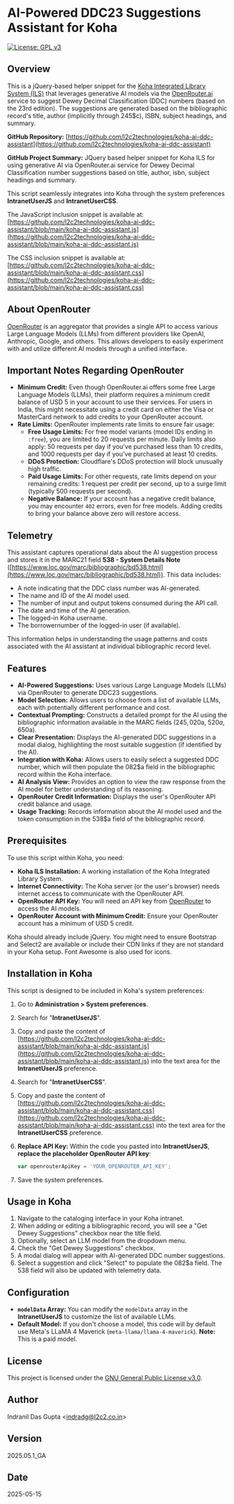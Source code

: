 # AI-Powered DDC23 Suggestions Assistant for Koha

[![License: GPL v3](https://img.shields.io/badge/License-GPLv3-blue.svg)](https://www.gnu.org/licenses/gpl-3.0)

## Overview

This is a jQuery-based helper snippet for the [Koha Integrated Library System (ILS)](https://koha-community.org/) that leverages generative AI models via the [OpenRouter.ai](https://openrouter.ai/) service to suggest Dewey Decimal Classification (DDC) numbers (based on the 23rd edition). The suggestions are generated based on the bibliographic record's title, author (implicitly through 245$c), ISBN, subject headings, and summary.

**GitHub Repository:** [https://github.com/l2c2technologies/koha-ai-ddc-assistant](https://github.com/l2c2technologies/koha-ai-ddc-assistant)

**GitHub Project Summary:** JQuery based helper snippet for Koha ILS for using generative AI via OpenRouter.ai service for Dewey Decimal Classification number suggestions based on title, author, isbn, subject headings and summary.

This script seamlessly integrates into Koha through the system preferences **IntranetUserJS** and **IntranetUserCSS**.

The JavaScript inclusion snippet is available at: [https://github.com/l2c2technologies/koha-ai-ddc-assistant/blob/main/koha-ai-ddc-assistant.js](https://github.com/l2c2technologies/koha-ai-ddc-assistant/blob/main/koha-ai-ddc-assistant.js)

The CSS inclusion snippet is available at: [https://github.com/l2c2technologies/koha-ai-ddc-assistant/blob/main/koha-ai-ddc-assistant.css](https://github.com/l2c2technologies/koha-ai-ddc-assistant/blob/main/koha-ai-ddc-assistant.css)

## About OpenRouter

[OpenRouter](https://openrouter.ai/) is an aggregator that provides a single API to access various Large Language Models (LLMs) from different providers like OpenAI, Anthropic, Google, and others. This allows developers to easily experiment with and utilize different AI models through a unified interface.

## Important Notes Regarding OpenRouter

* **Minimum Credit:** Even though OpenRouter.ai offers some free Large Language Models (LLMs), their platform requires a minimum credit balance of USD 5 in your account to use their services. For users in India, this might necessitate using a credit card on either the Visa or MasterCard network to add credits to your OpenRouter account.
* **Rate Limits:** OpenRouter implements rate limits to ensure fair usage:
    * **Free Usage Limits:** For free model variants (model IDs ending in `:free`), you are limited to 20 requests per minute. Daily limits also apply: 50 requests per day if you've purchased less than 10 credits, and 1000 requests per day if you've purchased at least 10 credits.
    * **DDoS Protection:** Cloudflare's DDoS protection will block unusually high traffic.
    * **Paid Usage Limits:** For other requests, rate limits depend on your remaining credits: 1 request per credit per second, up to a surge limit (typically 500 requests per second).
    * **Negative Balance:** If your account has a negative credit balance, you may encounter `402` errors, even for free models. Adding credits to bring your balance above zero will restore access.

## Telemetry

This assistant captures operational data about the AI suggestion process and stores it in the MARC21 field **538 - System Details Note** ([https://www.loc.gov/marc/bibliographic/bd538.html](https://www.loc.gov/marc/bibliographic/bd538.html)). This data includes:

* A note indicating that the DDC class number was AI-generated.
* The name and ID of the AI model used.
* The number of input and output tokens consumed during the API call.
* The date and time of the AI generation.
* The logged-in Koha username.
* The borrowernumber of the logged-in user (if available).

This information helps in understanding the usage patterns and costs associated with the AI assistant at individual bibliographic record level.

## Features

* **AI-Powered Suggestions:** Uses various Large Language Models (LLMs) via OpenRouter to generate DDC23 suggestions.
* **Model Selection:** Allows users to choose from a list of available LLMs, each with potentially different performance and cost.
* **Contextual Prompting:** Constructs a detailed prompt for the AI using the bibliographic information available in the MARC fields (245$, 020$a, 520$a, 650$a).
* **Clear Presentation:** Displays the AI-generated DDC suggestions in a modal dialog, highlighting the most suitable suggestion (if identified by the AI).
* **Integration with Koha:** Allows users to easily select a suggested DDC number, which will then populate the 082$a field in the bibliographic record within the Koha interface.
* **AI Analysis View:** Provides an option to view the raw response from the AI model for better understanding of its reasoning.
* **OpenRouter Credit Information:** Displays the user's OpenRouter API credit balance and usage.
* **Usage Tracking:** Records information about the AI model used and the token consumption in the 538$a field of the bibliographic record.

## Prerequisites

To use this script within Koha, you need:

* **Koha ILS Installation:** A working installation of the Koha Integrated Library System.
* **Internet Connectivity:** The Koha server (or the user's browser) needs internet access to communicate with the OpenRouter API.
* **OpenRouter API Key:** You will need an API key from [OpenRouter](https://openrouter.ai/) to access the AI models.
* **OpenRouter Account with Minimum Credit:** Ensure your OpenRouter account has a minimum of USD 5 credit.

Koha should already include jQuery. You might need to ensure Bootstrap and Select2 are available or include their CDN links if they are not standard in your Koha setup. Font Awesome is also used for icons.

## Installation in Koha

This script is designed to be included in Koha's system preferences:

1.  Go to **Administration > System preferences**.
2.  Search for "**IntranetUserJS**".
3.  Copy and paste the content of [https://github.com/l2c2technologies/koha-ai-ddc-assistant/blob/main/koha-ai-ddc-assistant.js](https://github.com/l2c2technologies/koha-ai-ddc-assistant/blob/main/koha-ai-ddc-assistant.js) into the text area for the **IntranetUserJS** preference.
4.  Search for "**IntranetUserCSS**".
5.  Copy and paste the content of [https://github.com/l2c2technologies/koha-ai-ddc-assistant/blob/main/koha-ai-ddc-assistant.css](https://github.com/l2c2technologies/koha-ai-ddc-assistant/blob/main/koha-ai-ddc-assistant.css) into the text area for the **IntranetUserCSS** preference.
6.  **Replace API Key:** Within the code you pasted into **IntranetUserJS**, **replace the placeholder OpenRouter API key**:

    ```javascript
    var openrouterApiKey = 'YOUR_OPENROUTER_API_KEY';
    ```

7.  Save the system preferences.

## Usage in Koha

1.  Navigate to the cataloging interface in your Koha intranet.
2.  When adding or editing a bibliographic record, you will see a "Get Dewey Suggestions" checkbox near the title field.
3.  Optionally, select an LLM model from the dropdown menu.
4.  Check the "Get Dewey Suggestions" checkbox.
5.  A modal dialog will appear with AI-generated DDC number suggestions.
6.  Select a suggestion and click "Select" to populate the 082$a field. The 538 field will also be updated with telemetry data.

## Configuration

* **`modelData` Array:** You can modify the `modelData` array in the **IntranetUserJS** to customize the list of available LLMs.
* **Default Model:** If you don't choose a model, this code will by default use Meta's LLaMA 4 Maverick (`meta-llama/llama-4-maverick`). **Note:** This is a paid model.

## License

This project is licensed under the [GNU General Public License v3.0](https://www.gnu.org/licenses/gpl-3.0.txt).

## Author

Indranil Das Gupta <<indradg@l2c2.co.in>>

## Version

2025.05.1\_GA

## Date

2025-05-15
